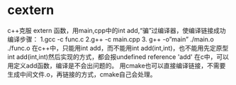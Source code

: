 # cextern
c++克服 extern 函数，用main,cpp中的int add,“骗”过编译器，使编译链接成功 
编译步骤：
1.gcc -c func.c 
2.g++ -c main.cpp 
3. g++ -o”main” ./main.o ./func.o
在c++中，只能用int add，而不能用int add(int,int)，也不能用先定原型int add(int,int)然后实现的方式，都会报undefined reference 'add'
在c中，可以用定义add函数，编译是不会出问题的。
用cmake也可以直接编译链接，不需要生成中间文件.o，再链接的方式，cmake自己会处理。
